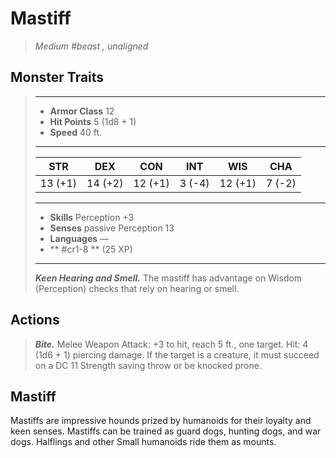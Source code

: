 # Mastiff
>*Medium #beast , unaligned*
## Monster Traits
>___
>- **Armor Class** 12
>- **Hit Points** 5 (1d8 + 1)
>- **Speed** 40 ft.
>___
>|STR|DEX|CON|INT|WIS|CHA|
>|:---:|:---:|:---:|:---:|:---:|:---:|
>|13 (+1)|14 (+2)|12 (+1)|3 (-4)|12 (+1)|7 (-2)|
>___
>- **Skills** Perception +3
>- **Senses** passive Perception 13
>- **Languages** —
>- ** #cr1-8 ** (25 XP)
>___
>***Keen Hearing and Smell.*** The mastiff has advantage on Wisdom (Perception) checks that rely on hearing or smell.  
>
## Actions
>***Bite.*** Melee Weapon Attack: +3 to hit, reach 5 ft., one target. Hit: 4 (1d6 + 1) piercing damage. If the target is a creature, it must succeed on a DC 11 Strength saving throw or be knocked prone.
## Mastiff
Mastiffs are impressive hounds prized by humanoids for their loyalty and keen senses. Mastiffs can be trained as guard dogs, hunting dogs, and war dogs. Halflings and other Small humanoids ride them as mounts.